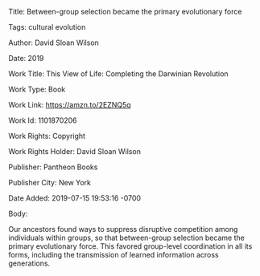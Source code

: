 Title:  Between-group selection became the primary evolutionary force

Tags:   cultural evolution

Author: David Sloan Wilson

Date:   2019

Work Title: This View of Life: Completing the Darwinian Revolution

Work Type: Book

Work Link: https://amzn.to/2EZNQ5q

Work Id: 1101870206

Work Rights: Copyright

Work Rights Holder: David Sloan Wilson

Publisher: Pantheon Books

Publisher City: New York

Date Added: 2019-07-15 19:53:16 -0700

Body: 

Our ancestors found ways to suppress disruptive competition among individuals within groups, so that between-group selection became the primary evolutionary force. This favored group-level coordination in all its forms, including the transmission of learned information across generations.

